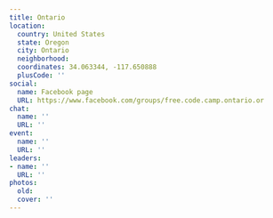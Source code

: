 ```yaml
---
title: Ontario
location:
  country: United States
  state: Oregon
  city: Ontario
  neighborhood: 
  coordinates: 34.063344, -117.650888
  plusCode: ''
social:
  name: Facebook page
  URL: https://www.facebook.com/groups/free.code.camp.ontario.or
chat:
  name: ''
  URL: ''
event:
  name: ''
  URL: ''
leaders:
- name: ''
  URL: ''
photos:
  old: 
  cover: ''
---
```

